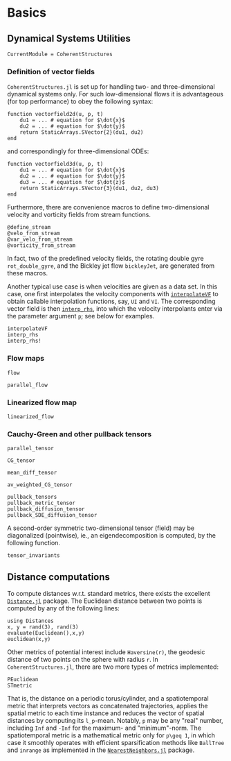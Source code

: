 # Basics

## Dynamical Systems Utilities

```@meta
CurrentModule = CoherentStructures
```
### Definition of vector fields

`CoherentStructures.jl` is set up for handling two- and three-dimensional dynamical
systems only. For such low-dimensional flows it is advantageous (for top
performance) to obey the following syntax:
```
function vectorfield2d(u, p, t)
    du1 = ... # equation for $\dot{x}$
    du2 = ... # equation for $\dot{y}$
    return StaticArrays.SVector{2}(du1, du2)
end
```
and correspondingly for three-dimensional ODEs:
```
function vectorfield3d(u, p, t)
    du1 = ... # equation for $\dot{x}$
    du2 = ... # equation for $\dot{y}$
    du3 = ... # equation for $\dot{z}$
    return StaticArrays.SVector{3}(du1, du2, du3)
end
```
Furthermore, there are convenience macros to define two-dimensional velocity
and vorticity fields from stream functions.
```@docs
@define_stream
@velo_from_stream
@var_velo_from_stream
@vorticity_from_stream
```
In fact, two of the predefined velocity fields, the rotating double gyre
`rot_double_gyre`, and the Bickley jet flow `bickleyJet`, are generated from
these macros.

Another typical use case is when velocities are given as a data set. In this
case, one first interpolates the velocity components with [`interpolateVF`](@ref)
to obtain callable interpolation functions, say, `UI` and `VI`. The corresponding
vector field is then [`interp_rhs`](@ref), into which the velocity interpolants
enter via the parameter argument `p`; see below for examples.

```@docs
interpolateVF
interp_rhs
interp_rhs!
```

### Flow maps

```@docs
flow
```

```@docs
parallel_flow
```

### Linearized flow map

```@docs
linearized_flow
```

### Cauchy-Green and other pullback tensors

```@docs
parallel_tensor
```

```@docs
CG_tensor
```

```@docs
mean_diff_tensor
```

```@docs
av_weighted_CG_tensor
```

```@docs
pullback_tensors
pullback_metric_tensor
pullback_diffusion_tensor
pullback_SDE_diffusion_tensor
```
A second-order symmetric two-dimensional tensor (field) may be diagonalized
(pointwise), ie., an eigendecomposition is computed, by the following function.

```@docs
tensor_invariants
```

## Distance computations

To compute distances w.r.t. standard metrics, there exists the excellent
[`Distance.jl`](https://github.com/JuliaStats/Distances.jl) package. The
Euclidean distance between two points is computed by any of the following lines:
```
using Distances
x, y = rand(3), rand(3)
evaluate(Euclidean(),x,y)
euclidean(x,y)
```
Other metrics of potential interest include `Haversine(r)`, the geodesic
distance of two points on the sphere with radius `r`. In `CoherentStructures.jl`,
there are two more types of metrics implemented:
```@docs
PEuclidean
STmetric
```
That is, the distance on a periodic torus/cylinder, and a spatiotemporal metric
that interprets vectors as concatenated trajectories, applies the spatial metric
to each time instance and reduces the vector of spatial distances by computing
its ``l_p``-mean. Notably, `p` may be any "real" number, including `Inf` and
`-Inf` for the maximum- and "minimum"-norm. The spatiotemporal metric is a
mathematical metric only for ``p\geq 1``, in which case it smoothly operates
with efficient sparsification methods like `BallTree` and `inrange` as
implemented in the [`NearestNeighbors.jl`](https://github.com/KristofferC/NearestNeighbors.jl)
package.
